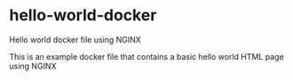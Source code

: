 # hello-world-docker
Hello world docker file using NGINX

This is an example docker file that contains a basic hello world HTML page using NGINX

